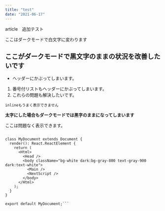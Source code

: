 ```yaml
---
title: "test"
date: "2021-06-17"
---
```


article　追加テスト

<article class="text-gray-900 dark:text-white">

ここはダークモードで白文字に変わります

# ここがダークモードで黒文字のままの状況を改善したいです

- ヘッダーにかぶってしまいます。
1. 番号付リストもヘッダーにかぶってしまいます。
2. これらの問題も解決したいです。

`inlineもうまく表示できません`

**太字にした場合もダークモードでは黒字のままになってしまいます**

</article>

ここは問題なく表示できます。



```import Document, { Html, Head, Main, NextScript } from 'next/document';

class MyDocument extends Document {
  render(): React.ReactElement {
    return (
      <Html>
        <Head />
        <body className="bg-white dark:bg-gray-800 text-gray-900 dark:text-white">
          <Main />
          <NextScript />
        </body>
      </Html>
    );
  }
}

export default MyDocument;```

